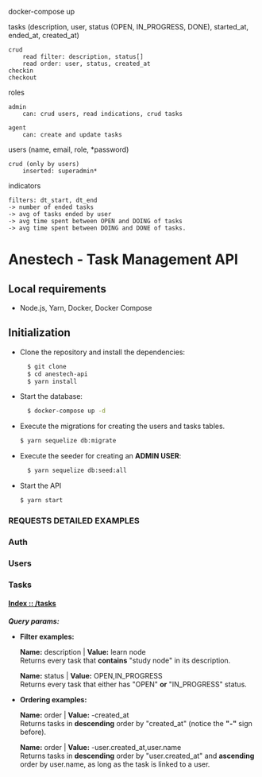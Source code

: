 docker-compose up

tasks (description, user, status (OPEN, IN_PROGRESS, DONE), started_at, ended_at, created_at)

    crud
        read filter: description, status[]
        read order: user, status, created_at
    checkin
    checkout

roles

    admin
        can: crud users, read indications, crud tasks

    agent
        can: create and update tasks

users (name, email, role, \*password)

    crud (only by users)
        inserted: superadmin*

indicators

    filters: dt_start, dt_end
    -> number of ended tasks
    -> avg of tasks ended by user
    -> avg time spent between OPEN and DOING of tasks
    -> avg time spent between DOING and DONE of tasks.

# Anestech - Task Management API

## Local requirements

- Node.js, Yarn, Docker, Docker Compose

## Initialization

- Clone the repository and install the dependencies:

  ```bash
    $ git clone
    $ cd anestech-api
    $ yarn install
  ```

- Start the database:

  ```bash
    $ docker-compose up -d
  ```

- Execute the migrations for creating the users and tasks tables.
  ```bash
  $ yarn sequelize db:migrate
  ```
- Execute the seeder for creating an **ADMIN USER**:

  ```bash
    $ yarn sequelize db:seed:all
  ```

- Start the API
  ```bash
  $ yarn start
  ```

### **REQUESTS DETAILED EXAMPLES**

### Auth

### Users

### Tasks

#### **<u>Index :: /tasks</u>**

**<i>Query params:</i>**

- **Filter examples:**

  **Name:** description | **Value:** learn node \
   Returns every task that **contains** "study node" in its description.

  **Name:** status | **Value:** OPEN,IN_PROGRESS \
  Returns every task that either has "OPEN" **or** "IN_PROGRESS" status.

- **Ordering examples:**

  **Name:** order | **Value:** -created_at \
   Returns tasks in **descending** order by "created_at" (notice the **"-"** sign before).

  **Name:** order | **Value:** -user.created_at,user.name \
  Returns tasks in **descending** order by "user.created_at" and **ascending** order by user.name, as long as the task is linked to a user.
